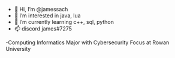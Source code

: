 - 👋 Hi, I’m @jamessach
- 👀 I’m interested in java, lua
- 🌱 I’m currently learning c++, sql, python
- 📫 discord james#7275

-Computing Informatics Major with Cybersecurity Focus at Rowan University
<!---
jamessach/jamessach is a ✨ special ✨ repository because its `README.md` (this file) appears on your GitHub profile.
You can click the Preview link to take a look at your changes.
--->
